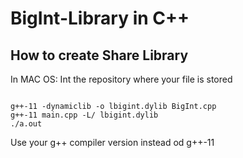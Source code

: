 # BigInt-Library  in  C++
## How to create Share Library 
<p>In MAC OS: Int the repository where your file is stored</p>

<pre><code>
g++-11 -dynamiclib -o lbigint.dylib BigInt.cpp
g++-11 main.cpp -L/ lbigint.dylib
./a.out
</code></pre>

<p> Use your g++ compiler version instead od g++-11 </p>
